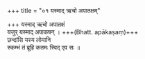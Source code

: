 +++
title = "०१ यस्माद् ऋचो अपातक्षम्"

+++
यस्माद् ऋचो अपातक्षं  
यजुर् यस्माद् अपाकषन् । +++(Bhatt. apākaṣaṃ)+++  
छन्दांसि यस्य लोमानि  
स्कम्भं तं ब्रूहि कतमः स्विद् एव सः ॥